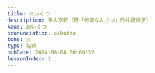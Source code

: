 ```yaml
---
title: おいくつ
description: 多大岁数（是「何歳なんさい」的礼貌说法）
kana: おいくつ
pronunciation: oikutsu
tone: ⓪
type: 名词
pubDate: 2024-08-08 00:00:32
lessonIndex: 1
---
```

